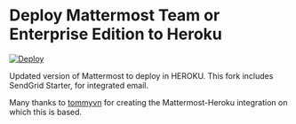# Deploy Mattermost Team or Enterprise Edition to Heroku

[![Deploy](https://www.herokucdn.com/deploy/button.svg)](https://heroku.com/deploy)

Updated version of Mattermost to deploy in HEROKU.
This fork includes SendGrid Starter, for integrated email.

Many thanks to [tommyvn](https://github.com/tommyvn) for creating the Mattermost-Heroku integration on which this is based. 
